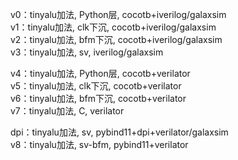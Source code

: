 v0：tinyalu加法, Python层, cocotb+iverilog/galaxsim  
v1：tinyalu加法, clk下沉, cocotb+iverilog/galaxsim  
v2：tinyalu加法, bfm下沉, cocotb+iverilog/galaxsim  
v3：tinyalu加法, sv, iverilog/galaxsim  

v4：tinyalu加法, Python层, cocotb+verilator  
v5：tinyalu加法, clk下沉, cocotb+verilator  
v6：tinyalu加法, bfm下沉, cocotb+verilator  
v7：tinyalu加法, C, verilator  

dpi：tinyalu加法, sv, pybind11+dpi+verilator/galaxsim  
v8：tinyalu加法, sv-bfm, pybind11+verilator  
